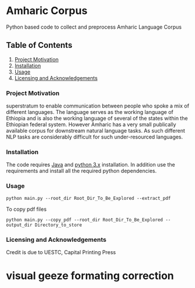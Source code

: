 # Amharic Corpus
Python based code to collect and preprocess Amharic Language Corpus


## Table of Contents
1. [Project Motivation](###project-motivation)
3. [Installation](###Installation)
4. [Usage](###Usage)
5. [Licensing and Acknowledgements](###Licensing-and-Acknowledgements)



### Project Motivation
superstratum to enable communication between people who spoke a mix of different languages. The language serves as the working language of Ethiopia and is also the working language of several of the states within the Ethiopian federal system. However Amharic has a very small publically available corpus for downstream natural language tasks. As such different NLP tasks are considerably difficult for such under-resourced languages.

### Installation
The code requires [Java](https://www.java.com/en/download/help/download_options.xml) and [python 3.x](https://www.python.org/downloads/) installation.
In addition use the requirements and install all the required python dependencies.

### Usage
```
python main.py --root_dir Root_Dir_To_Be_Explored --extract_pdf 
```
To copy pdf files
```
python main.py --copy_pdf --root_dir Root_Dir_To_Be_Explored --output_dir Directory_to_store
```

### Licensing and Acknowledgements
Credit is due to UESTC, Capital Printing Press
# visual geeze formating correction